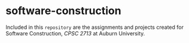 # software-construction

Included in this `repository` are the assignments and projects created for Software Construction, *CPSC 2713* at Auburn University. 

